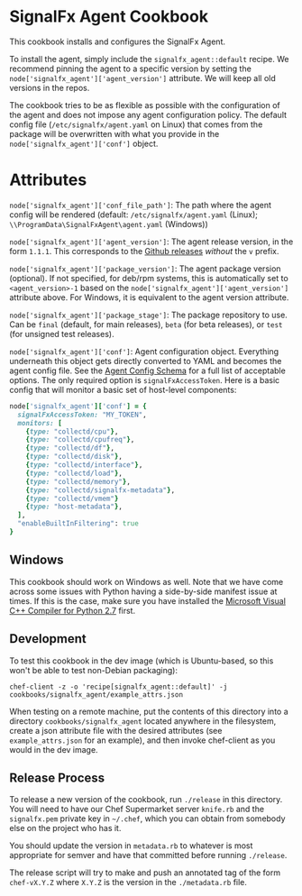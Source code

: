 # SignalFx Agent Cookbook

This cookbook installs and configures the SignalFx Agent.

To install the agent, simply include the `signalfx_agent::default` recipe.  We
recommend pinning the agent to a specific version by setting the
`node['signalfx_agent']['agent_version']` attribute.  We will keep all old
versions in the repos.

The cookbook tries to be as flexible as possible with the configuration of the
agent and does not impose any agent configuration policy.  The default config
file (`/etc/signalfx/agent.yaml` on Linux) that comes from the package will be
overwritten with what you provide in the `node['signalfx_agent']['conf']`
object.

# Attributes

`node['signalfx_agent']['conf_file_path']`: The path where the agent config
will be rendered (default: `/etc/signalfx/agent.yaml` (Linux);
`\\ProgramData\SignalFxAgent\agent.yaml` (Windows))

`node['signalfx_agent']['agent_version']`: The agent release version, in the
form `1.1.1`.  This corresponds to the [Github
releases](https://github.com/signalfx/signalfx-agent/releases) _without_ the
`v` prefix.

`node['signalfx_agent']['package_version']`: The agent package version
(optional).  If not specified, for deb/rpm systems, this is automatically set
to `<agent_version>-1` based on the `node['signalfx_agent']['agent_version']`
attribute above.  For Windows, it is equivalent to the agent version attribute. 

`node['signalfx_agent']['package_stage']`: The package repository to use.  Can
be `final` (default, for main releases), `beta` (for beta releases), or `test`
(for unsigned test releases).

`node['signalfx_agent']['conf']`: Agent configuration object.  Everything
underneath this object gets directly converted to YAML and becomes the agent
config file.  See the [Agent Config
Schema](../../docs/config-schema.md)
for a full list of acceptable options.  The only required option is
`signalFxAccessToken`.  Here is a basic config that will monitor a basic set of
host-level components:

```ruby
node['signalfx_agent']['conf'] = {
  signalFxAccessToken: "MY_TOKEN",
  monitors: [
    {type: "collectd/cpu"},
    {type: "collectd/cpufreq"},
    {type: "collectd/df"},
    {type: "collectd/disk"},
    {type: "collectd/interface"},
    {type: "collectd/load"},
    {type: "collectd/memory"},
    {type: "collectd/signalfx-metadata"},
    {type: "collectd/vmem"}
    {type: "host-metadata"},
  ],
  "enableBuiltInFiltering": true
}
```

## Windows
This cookbook should work on Windows as well.  Note that we have come across
some issues with Python having a side-by-side manifest issue at times.  If this
is the case, make sure you have installed the [Microsoft Visual C++ Compiler
for Python 2.7](https://www.microsoft.com/EN-US/DOWNLOAD/DETAILS.ASPX?ID=44266) first.

## Development

To test this cookbook in the dev image (which is Ubuntu-based, so this won't be
able to test non-Debian packaging):

`chef-client -z -o 'recipe[signalfx_agent::default]' -j cookbooks/signalfx_agent/example_attrs.json`

When testing on a remote machine, put the contents of this directory into a
directory `cookbooks/signalfx_agent` located anywhere in the filesystem, create
a json attribute file with the desired attributes (see `example_attrs.json` for
an example), and then invoke chef-client as you would in the dev image.

## Release Process
To release a new version of the cookbook, run `./release` in this directory.
You will need to have our Chef Supermarket server `knife.rb` and the
`signalfx.pem` private key in `~/.chef`, which you can obtain from somebody
else on the project who has it.

You should update the version in `metadata.rb` to whatever is most appropriate
for semver and have that committed before running `./release`.

The release script will try to make and push an annotated tag of the form
`chef-vX.Y.Z` where `X.Y.Z` is the version in the `./metadata.rb` file.
